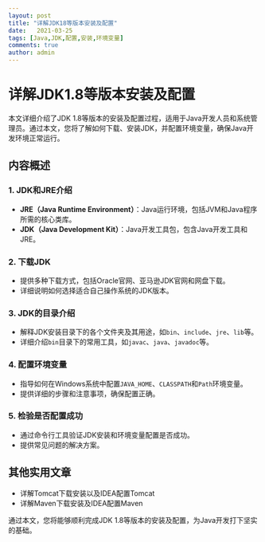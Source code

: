 ```yaml
---
layout: post
title: "详解JDK18等版本安装及配置"
date:   2021-03-25
tags: [Java,JDK,配置,安装,环境变量]
comments: true
author: admin
---
```

# 详解JDK1.8等版本安装及配置

本文详细介绍了JDK 1.8等版本的安装及配置过程，适用于Java开发人员和系统管理员。通过本文，您将了解如何下载、安装JDK，并配置环境变量，确保Java开发环境正常运行。

## 内容概述

### 1. JDK和JRE介绍
- **JRE（Java Runtime Environment）**：Java运行环境，包括JVM和Java程序所需的核心类库。
- **JDK（Java Development Kit）**：Java开发工具包，包含Java开发工具和JRE。

### 2. 下载JDK
- 提供多种下载方式，包括Oracle官网、亚马逊JDK官网和网盘下载。
- 详细说明如何选择适合自己操作系统的JDK版本。

### 3. JDK的目录介绍
- 解释JDK安装目录下的各个文件夹及其用途，如`bin`、`include`、`jre`、`lib`等。
- 详细介绍`bin`目录下的常用工具，如`javac`、`java`、`javadoc`等。

### 4. 配置环境变量
- 指导如何在Windows系统中配置`JAVA_HOME`、`CLASSPATH`和`Path`环境变量。
- 提供详细的步骤和注意事项，确保配置正确。

### 5. 检验是否配置成功
- 通过命令行工具验证JDK安装和环境变量配置是否成功。
- 提供常见问题的解决方案。

## 其他实用文章
- 详解Tomcat下载安装以及IDEA配置Tomcat
- 详解Maven下载安装及IDEA配置Maven

通过本文，您将能够顺利完成JDK 1.8等版本的安装及配置，为Java开发打下坚实的基础。